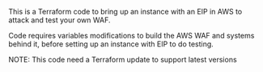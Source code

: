 This is a Terraform code to bring up an instance with an EIP in AWS to attack and test your own WAF.

Code requires variables modifications to build the AWS WAF and systems behind it, before setting up an instance with EIP to do testing.

NOTE: This code need a Terraform update to support latest versions

